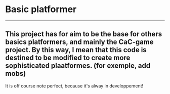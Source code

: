# Basic platformer
----
This project has for aim to be the base for others basics platformers, and mainly the **CaC-game** project.
By this way, I mean that this code is destined to be modified to create more sophisticated plaatformes. (for exemple, add mobs)
----
It is off course note perfect, because it's alway in developpement!
